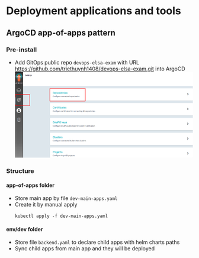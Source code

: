 # Deployment applications and tools
## ArgoCD app-of-apps pattern
### Pre-install
- Add GitOps public repo `devops-elsa-exam` with URL https://github.com/triethuynh1408/devops-elsa-exam.git into ArgoCD 
![alt text](images/argocd-repo.png)
### Structure
#### app-of-apps folder
- Store main app by file `dev-main-apps.yaml`
- Create it by manual apply
    ```
    kubectl apply -f dev-main-apps.yaml
    ```
#### env/dev folder
- Store file `backend.yaml` to declare child apps with helm charts paths
- Sync child apps from main app and they will be deployed 